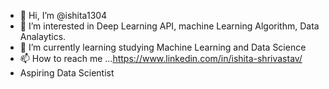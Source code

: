 - 👋 Hi, I’m @ishita1304
- 👀 I’m interested in Deep Learning API, machine Learning Algorithm, Data Analaytics.
- 🌱 I’m currently learning studying Machine Learning and Data Science
- 📫 How to reach me ...https://www.linkedin.com/in/ishita-shrivastav/
-  Aspiring Data Scientist 
<!---
ishita1304/ishita1304 is a ✨ special ✨ repository because its `README.md` (this file) appears on your GitHub profile.
You can click the Preview link to take a look at your changes.
--->
